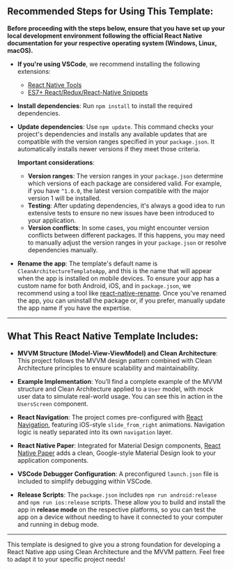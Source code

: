 ## Recommended Steps for Using This Template:

**Before proceeding with the steps below, ensure that you have set up your local development environment following the official React Native documentation for your respective operating system (Windows, Linux, macOS).**

- **If you're using VSCode**, we recommend installing the following extensions:
   - [React Native Tools](https://marketplace.visualstudio.com/items?itemName=msjsdiag.vscode-react-native)
   - [ES7+ React/Redux/React-Native Snippets](https://marketplace.visualstudio.com/items?itemName=dsznajder.es7-react-js-snippets)

- **Install dependencies**: Run `npm install` to install the required dependencies.

- **Update dependencies**:
   Use `npm update`. This command checks your project's dependencies and installs any available updates that are compatible with the version ranges specified in your `package.json`. It automatically installs newer versions if they meet those criteria.

   **Important considerations**:
   - **Version ranges**: The version ranges in your `package.json` determine which versions of each package are considered valid. For example, if you have `^1.0.0`, the latest version compatible with the major version 1 will be installed.
   - **Testing**: After updating dependencies, it's always a good idea to run extensive tests to ensure no new issues have been introduced to your application.
   - **Version conflicts**: In some cases, you might encounter version conflicts between different packages. If this happens, you may need to manually adjust the version ranges in your `package.json` or resolve dependencies manually.

- **Rename the app**: The template's default name is `CleanArchitectureTemplateApp`, and this is the name that will appear when the app is installed on mobile devices. To ensure your app has a custom name for both Android, iOS, and in `package.json`, we recommend using a tool like [react-native-rename](https://www.npmjs.com/package/react-native-rename). Once you've renamed the app, you can uninstall the package or, if you prefer, manually update the app name if you have the expertise.

---

## What This React Native Template Includes:

- **MVVM Structure (Model-View-ViewModel) and Clean Architecture**: 
   This project follows the MVVM design pattern combined with Clean Architecture principles to ensure scalability and maintainability.

- **Example Implementation**: 
   You’ll find a complete example of the MVVM structure and Clean Architecture applied to a `User` model, with mock user data to simulate real-world usage. You can see this in action in the `UsersScreen` component.

- **React Navigation**: 
   The project comes pre-configured with [React Navigation](https://reactnavigation.org/), featuring iOS-style `slide_from_right` animations. Navigation logic is neatly separated into its own `navigation` layer.

- **React Native Paper**: 
   Integrated for Material Design components, [React Native Paper](https://reactnativepaper.com/) adds a clean, Google-style Material Design look to your application components.

- **VSCode Debugger Configuration**: 
   A preconfigured `launch.json` file is included to simplify debugging within VSCode.

- **Release Scripts**: 
   The `package.json` includes `npm run android:release` and `npm run ios:release` scripts. These allow you to build and install the app in **release mode** on the respective platforms, so you can test the app on a device without needing to have it connected to your computer and running in debug mode.

---

This template is designed to give you a strong foundation for developing a React Native app using Clean Architecture and the MVVM pattern. Feel free to adapt it to your specific project needs!
